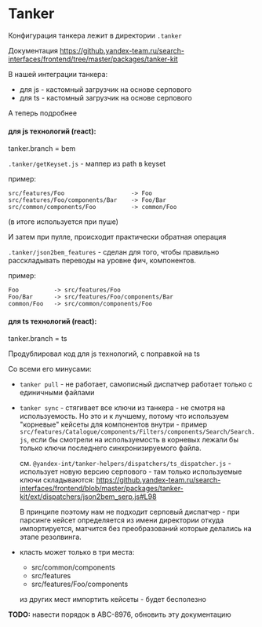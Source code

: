# Tanker

Конфигурация танкера лежит в директории `.tanker`

Документация https://github.yandex-team.ru/search-interfaces/frontend/tree/master/packages/tanker-kit

В нашей интеграции танкера:

- для js - кастомный загрузчик на основе серпового
- для ts - кастомный загрузчик на основе серпового

А теперь подробнее

#### для js технологий (react):

tanker.branch = bem

`.tanker/getKeyset.js` - маппер из path в keyset

пример:
```
src/features/Foo                   -> Foo
src/features/Foo/components/Bar    -> Foo/Bar
src/common/components/Foo          -> common/Foo
```
(в итоге используется при пуше)

И затем при пулле, происходит практически обратная операция

`.tanker/json2bem_features` - сделан для того, 
чтобы правильно расскладывать переводы на уровне фич, компонентов.

пример:
```
Foo          -> src/features/Foo
Foo/Bar      -> src/features/Foo/components/Bar
common/Foo   -> src/common/components/Foo
```

#### для ts технологий (react):

tanker.branch = ts

Продублировал код для js технологий, с поправкой на ts

Со всеми его минусами:

- `tanker pull` - не работает, самописный диспатчер работает только с единичными файлами

- `tanker sync` - стягивает все ключи из танкера - не смотря на используемость.
  Но это и к лучшему, потому что используем "корневые" кейсеты для компонентов внутри - пример `src/features/Catalogue/components/Filters/components/Search/Search.js`, 
  если бы смотрели на используемость в корневых лежали бы только ключи последнего синхронизируемого файла.

  см. `@yandex-int/tanker-helpers/dispatchers/ts_dispatcher.js` - использует новую версию серпового - там только используемые ключи складываются:
  https://github.yandex-team.ru/search-interfaces/frontend/blob/master/packages/tanker-kit/ext/dispatchers/json2bem_serp.js#L98

  В принципе поэтому нам не подходит серповый диспатчер - при парсинге кейсет определяется из имени директории откуда импортируется, матчится без преобразований которые делались на этапе резолвинга.

- класть может только в три места:
  - src/common/components
  - src/features
  - src/features/Foo/components

  из других мест импортить кейсеты - будет бесполезно

**TODO:** навести порядок в ABC-8976, обновить эту документацию
